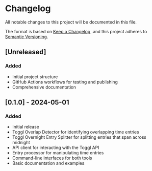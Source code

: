 # Changelog

All notable changes to this project will be documented in this file.

The format is based on [Keep a Changelog](https://keepachangelog.com/en/1.0.0/),
and this project adheres to [Semantic Versioning](https://semver.org/spec/v2.0.0.html).

## [Unreleased]

### Added
- Initial project structure
- GitHub Actions workflows for testing and publishing
- Comprehensive documentation

## [0.1.0] - 2024-05-01

### Added
- Initial release
- Toggl Overlap Detector for identifying overlapping time entries
- Toggl Overnight Entry Splitter for splitting entries that span across midnight
- API client for interacting with the Toggl API
- Entry processor for manipulating time entries
- Command-line interfaces for both tools
- Basic documentation and examples 